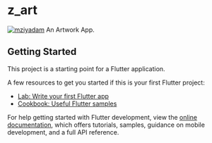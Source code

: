 # z_art
[![mziyadam](https://circleci.com/gh/mziyadam/z_art.svg?style=svg)](https://circleci.com/gh/mziyadam/z_art)
An Artwork App.

## Getting Started

This project is a starting point for a Flutter application.

A few resources to get you started if this is your first Flutter project:

- [Lab: Write your first Flutter app](https://docs.flutter.dev/get-started/codelab)
- [Cookbook: Useful Flutter samples](https://docs.flutter.dev/cookbook)

For help getting started with Flutter development, view the
[online documentation](https://docs.flutter.dev/), which offers tutorials,
samples, guidance on mobile development, and a full API reference.
